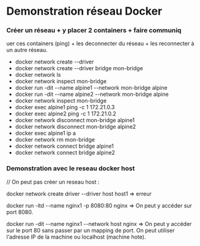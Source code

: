 # Demonstration réseau Docker 

### Créer un réseau + y placer 2 containers + faire communiq
uer ces containers (ping) + les deconnecter du réseau + les reconnecter à un autre réseau.

- docker network create --driver <DRIVER TYPE> <NETWORK NAME>
- docker network create --driver bridge mon-bridge
- docker network ls
- docker network inspect mon-bridge
- docker run -dit --name alpine1 --network mon-bridge alpine
- docker run -dit --name alpine2 --network mon-bridge alpine
- docker network inspect mon-bridge
- docker exec alpine1 ping -c 1 172.21.0.3
- docker exec alpine2 ping -c 1 172.21.0.2
- docker network disconnect mon-bridge alpine1
- docker network disconnect mon-bridge alpine2
- docker exec alpine1 ip a
- docker network rm mon-bridge
- docker network connect bridge alpine1
- docker network connect bridge alpine2


### Demonstration avec le reseau docker host 


// On peut pas créer un reseau host : 

docker network create driver --driver host host1 => erreur

docker run -itd --name nginx1 -p 8080:80 nginx => On peut y accéder sur port 8080.

docker run -dit --name nginx1 --network host nginx => On peut y accéder sur le port 80 sans passer par un mapping de port. On peut utiliser l'adresse IP de la machine ou localhost (machine hote).


